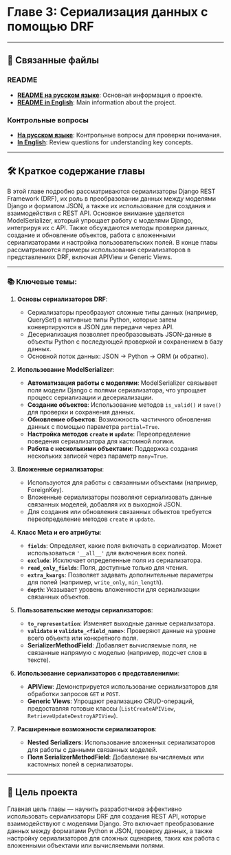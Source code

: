 # Главе 3: Сериализация данных с помощью DRF


---

## 📂 Связанные файлы

### README
- [**README на русском языке**](./README-ru.md): Основная информация о проекте.
- [**README in English**](./README.md): Main information about the project.

### Контрольные вопросы
- [**На русском языке**](./docs/ReviewQuestions-ru.md): Контрольные вопросы для проверки понимания.
- [**In English**](./docs/ReviewQuestions-en.md): Review questions for understanding key concepts.

---


## 🛠 **Краткое содержание главы**

В этой главе подробно рассматриваются сериализаторы Django REST Framework (DRF), их роль в преобразовании данных между моделями Django и форматом JSON, а также их использование для создания и взаимодействия с REST API. Основное внимание уделяется ModelSerializer, который упрощает работу с моделями Django, интегрируя их с API. Также обсуждаются методы проверки данных, создание и обновление объектов, работа с вложенными сериализаторами и настройка пользовательских полей. В конце главы рассматриваются примеры использования сериализаторов в представлениях DRF, включая APIView и Generic Views.

---

### 📚 **Ключевые темы:**

1. **Основы сериализаторов DRF**:
    - Сериализаторы преобразуют сложные типы данных (например, QuerySet) в нативные типы Python, которые затем конвертируются в JSON для передачи через API.
    - Десериализация позволяет преобразовывать JSON-данные в объекты Python с последующей проверкой и сохранением в базу данных.
    - Основной поток данных: JSON → Python → ORM (и обратно).

2. **Использование ModelSerializer**:
    - **Автоматизация работы с моделями**: ModelSerializer связывает поля модели Django с полями сериализатора, что упрощает процесс сериализации и десериализации.
    - **Создание объектов**: Использование методов `is_valid()` и `save()` для проверки и сохранения данных.
    - **Обновление объектов**: Возможность частичного обновления данных с помощью параметра `partial=True`.
    - **Настройка методов `create` и `update`**: Переопределение поведения сериализатора для кастомной логики.
    - **Работа с несколькими объектами**: Поддержка создания нескольких записей через параметр `many=True`.

3. **Вложенные сериализаторы**:
    - Используются для работы с связанными объектами (например, ForeignKey).
    - Вложенные сериализаторы позволяют сериализовать данные связанных моделей, добавляя их в выходной JSON.
    - Для создания или обновления связанных объектов требуется переопределение методов `create` и `update`.

4. **Класс Meta и его атрибуты**:
    - **`fields`**: Определяет, какие поля включать в сериализатор. Может использоваться `'__all__'` для включения всех полей.
    - **`exclude`**: Исключает определенные поля из сериализатора.
    - **`read_only_fields`**: Поля, доступные только для чтения.
    - **`extra_kwargs`**: Позволяет задавать дополнительные параметры для полей (например, `write_only`, `min_length`).
    - **`depth`**: Указывает уровень вложенности для сериализации связанных объектов.

5. **Пользовательские методы сериализаторов**:
    - **`to_representation`**: Изменяет выходные данные сериализатора.
    - **`validate` и `validate_<field_name>`**: Проверяют данные на уровне всего объекта или конкретного поля.
    - **SerializerMethodField**: Добавляет вычисляемые поля, не связанные напрямую с моделью (например, подсчет слов в тексте).

6. **Использование сериализаторов с представлениями**:
    - **APIView**: Демонстрируется использование сериализаторов для обработки запросов `GET` и `POST`.
    - **Generic Views**: Упрощают реализацию CRUD-операций, предоставляя готовые классы (`ListCreateAPIView`, `RetrieveUpdateDestroyAPIView`).

7. **Расширенные возможности сериализаторов**:
    - **Nested Serializers**: Использование вложенных сериализаторов для работы с данными связанных моделей.
    - **Поля SerializerMethodField**: Добавление вычисляемых или кастомных полей в сериализаторы.

---

## 🎯 **Цель проекта**

Главная цель главы — научить разработчиков эффективно использовать сериализаторы DRF для создания REST API, которые взаимодействуют с моделями Django. Это включает преобразование данных между форматами Python и JSON, проверку данных, а также настройку сериализаторов для сложных сценариев, таких как работа с вложенными объектами или вычисляемыми полями.